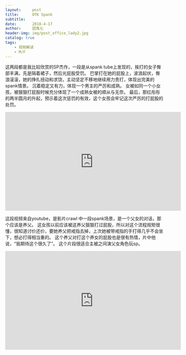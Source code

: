 ```yaml
---
layout:     post
title:      OTK Spank
subtitle:   
date:       2018-4-17
author:     团鬼七
header-img: img/post_office_lady2.jpg
catalog: true
tags:
    - 视频解读
    - M/F
---
```


这两段都是我比较欣赏的SP杰作，一段是从spank tube上发现的，挨打的女子臀部丰满，先是隔着裙子，然后光屁股受罚。 巴掌打在她的屁股上，波浪起伏，臀浪滚滚，她的挣扎扭动和求饶，主动坚定不移地继续用力责打，体现出完美的spank情景。 沉着稳定又有力，体现一个男主的严厉和成熟。 女被如同一个小女孩，被狠狠打屁股时候充分体现了一个成熟女被的顺从与无奈。 最后，那红彤彤的两半圆月的升起，预示着这次惩罚的有效，这个女孩会牢记这次严厉的打屁股的处罚。

<iframe width="560" height="315" src="https://t.me/spanklianmeng/241" frameborder="0" allow="accelerometer; autoplay; encrypted-media; gyroscope; picture-in-picture" allowfullscreen></iframe>









这段视频来自youtube，是影片crawl 中一段spank场景，是一个父女的对话，那个应该是养父。 这女孩以前应该被这养父狠狠打过屁股，所以对这个流程规矩很懂，很知道讨价还价，要她养父把戒指去掉，上次她被带戒指的手打得几乎不会坐下，想必打得相当重的。 这个养父对打这个养女的屁股也是很有热情，片中他说，“我期待这个很久了”。 这个片段很适合主被之间演父女角色玩sp。

<iframe width="560" height="315" src="https://www.youtube.com/embed/snsM90MoWws" frameborder="0" allow="accelerometer; autoplay; encrypted-media; gyroscope; picture-in-picture" allowfullscreen></iframe>

